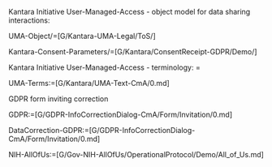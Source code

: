 Kantara Initiative User-Managed-Access - object model for data sharing interactions: 

UMA-Object/=[G/Kantara-UMA-Legal/ToS/]

Kantara-Consent-Parameters/=[G/Kantara/ConsentReceipt-GDPR/Demo/]

Kantara Initiative User-Managed-Access - terminology: =

UMA-Terms:=[G/Kantara/UMA-Text-CmA/0.md]

GDPR form inviting correction 

GDPR:=[G/GDPR-InfoCorrectionDialog-CmA/Form/Invitation/0.md]

DataCorrection-GDPR:=[G/GDPR-InfoCorrectionDialog-CmA/Form/Invitation/0.md]

NIH-AllOfUs:=[G/Gov-NIH-AllOfUs/OperationalProtocol/Demo/All_of_Us.md]
